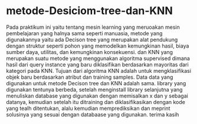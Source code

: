 # metode-Desiciom-tree-dan-KNN
Pada praktikum ini yaitu tentang mesin learning yang meruoakan mesin pembelajaran yang halnya sama seperti manuasia, metode yang digunakannya yaitu ada Decison tree yang merupakan alat pendukung dengan struktur seperti pohon yang memodelkan kemungkinan hasil, biaya sumber daya, utilitas, dan kemungkinan konsekuensi. dan KNN yang merupakan  suatu metode yang menggunakan algoritma supervised dimana hasil dari query instance yang baru diklasifikan berdasarkan mayoritas dari kategori pada KNN. Tujuan dari algoritma KNN adalah untuk mengklasifikasi objek baru berdasarkan atribut dan training samples.
Data data yang digunakan untuk metode Decison tree dan KNN adalah sama.
library yang digunakan tentunya berbeda, setelah menginstall library selanjutna yang menuliskan database yang digunakan dengan memisalkan x dan y sebagai datanya, kemudian setelah itu ditraining dan diklasifikasikan  dengan kode yang tealh ditentukan, alalu kemudian memprediksikan dan meprint solusinya yang sesuai dengan databaase yang digunakan. terima kasih
